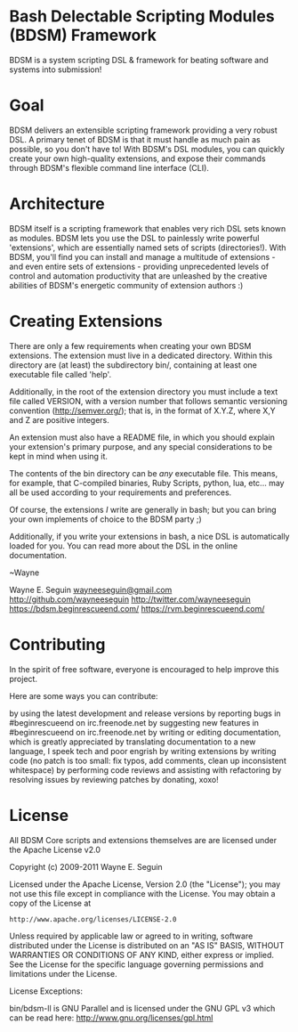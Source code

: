 # Bash Delectable Scripting Modules (BDSM) Framework

BDSM is a system scripting DSL & framework for beating software and systems
into submission!

# Goal

BDSM delivers an extensible scripting framework providing a very robust DSL.
A primary tenet of BDSM is that it must handle as much pain as possible, so you don't have to!
With BDSM's DSL modules, you can quickly create your own high-quality extensions,
and expose their commands through BDSM's flexible command line interface (CLI).

# Architecture

BDSM itself is a scripting framework that enables very rich DSL sets known as
modules. BDSM lets you use the DSL to painlessly write powerful 'extensions', which are
essentially named sets of scripts (directories!). With BDSM, you'll find you can
install and manage a multitude of extensions - and even entire sets of extensions - providing
unprecedented levels of control and automation productivity that are unleashed by the 
creative abilities of BDSM's energetic community of extension authors :)

# Creating Extensions

There are only a few requirements when creating your own BDSM extensions. 
The extension must live in a dedicated directory. Within this directory are 
(at least) the subdirectory bin/, containing at least one executable file called 'help'. 

Additionally, in the root of the extension directory you must include a text file called VERSION,
with a version number that follows semantic versioning convention (http://semver.org/);
that is, in the format of X.Y.Z, where X,Y and Z are positive integers. 

An extension must also have a README file, in which you should explain your
extension's primary purpose, and any special considerations to be kept in mind 
when using it.

The contents of the bin directory can be *any* executable file. This means, for
example, that C-compiled binaries, Ruby Scripts, python, lua, etc... may all be
used according to your requirements and preferences.  

Of course, the extensions *I* write are generally in bash; but you can bring your 
own implements of choice to the BDSM party ;) 

Additionally, if you write your extensions in bash, a nice DSL is automatically loaded for you.
You can read more about the DSL in the online documentation.

  ~Wayne

Wayne E. Seguin
wayneeseguin@gmail.com
http://github.com/wayneeseguin
http://twitter.com/wayneeseguin
https://bdsm.beginrescueend.com/
https://rvm.beginrescueend.com/

# Contributing

In the spirit of free software, everyone is encouraged to help improve this project.

Here are some ways you can contribute:

by using the latest development and release versions
by reporting bugs in #beginrescueend on irc.freenode.net
by suggesting new features in #beginrescueend on irc.freenode.net
by writing or editing documentation, which is greatly appreciated
by translating documentation to a new language, I speek tech and poor engrish
by writing extensions
by writing code (no patch is too small: fix typos, add comments, clean up inconsistent whitespace)
by performing code reviews and assisting with refactoring
by resolving issues
by reviewing patches
by donating, xoxo!

# License

All BDSM Core scripts and extensions themselves are are licensed under
the Apache License v2.0

Copyright (c) 2009-2011 Wayne E. Seguin

Licensed under the Apache License, Version 2.0 (the "License");
you may not use this file except in compliance with the License.
You may obtain a copy of the License at

    http://www.apache.org/licenses/LICENSE-2.0

Unless required by applicable law or agreed to in writing, software
distributed under the License is distributed on an "AS IS" BASIS,
WITHOUT WARRANTIES OR CONDITIONS OF ANY KIND, either express or implied.
See the License for the specific language governing permissions and
limitations under the License.

License Exceptions:

bin/bdsm-ll is GNU Parallel and is licensed under the GNU GPL v3 which can be
read here: http://www.gnu.org/licenses/gpl.html

